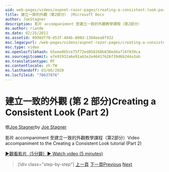 ```yaml
---
uid: web-pages/videos/aspnet-razor-pages/creating-a-consistent-look-part-2
title: 建立一致的外觀（第2部分） |Microsoft Docs
author: JoeStagner
description: 影片 accompaniment 至建立一致的外觀教學課程（第2部分）
ms.author: riande
ms.date: 02/25/2011
ms.assetid: 0998df70-d53f-404b-800d-1384eea8f932
msc.legacyurl: /web-pages/videos/aspnet-razor-pages/creating-a-consistent-look-part-2
msc.type: video
ms.openlocfilehash: b5eee0b5ce75f72ed058268b830ed4a716f839ca
ms.sourcegitcommit: e7e91932a6e91a63e2e46417626f39d6b244a3ab
ms.translationtype: MT
ms.contentlocale: zh-TW
ms.lasthandoff: 03/06/2020
ms.locfileid: "78637876"
---
```

# <a name="creating-a-consistent-look-part-2"></a><span data-ttu-id="69c66-103">建立一致的外觀 (第 2 部分)</span><span class="sxs-lookup"><span data-stu-id="69c66-103">Creating a Consistent Look (Part 2)</span></span>

<span data-ttu-id="69c66-104">依[Joe Stagner](https://github.com/JoeStagner)</span><span class="sxs-lookup"><span data-stu-id="69c66-104">by [Joe Stagner](https://github.com/JoeStagner)</span></span>

<span data-ttu-id="69c66-105">影片 accompaniment 至建立一致的外觀教學課程（第2部分）</span><span class="sxs-lookup"><span data-stu-id="69c66-105">Video accompaniment to the Creating a Consistent Look tutorial (Part 2)</span></span>

<span data-ttu-id="69c66-106">[&#9654;觀看影片（5分鐘）](https://channel9.msdn.com/Blogs/ASP-NET-Site-Videos/creating-a-consistent-look-(part-2))</span><span class="sxs-lookup"><span data-stu-id="69c66-106">[&#9654; Watch video (5 minutes)](https://channel9.msdn.com/Blogs/ASP-NET-Site-Videos/creating-a-consistent-look-(part-2))</span></span>

> [!div class="step-by-step"]
> <span data-ttu-id="69c66-107">[上一頁](creating-a-consistent-look-part-1.md)
> [下一頁](working-with-forms-part-1.md)</span><span class="sxs-lookup"><span data-stu-id="69c66-107">[Previous](creating-a-consistent-look-part-1.md)
[Next](working-with-forms-part-1.md)</span></span>
